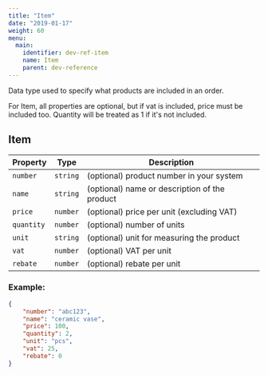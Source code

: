 ```yaml
---
title: "Item"
date: "2019-01-17"
weight: 60
menu: 
  main:
    identifier: dev-ref-item
    name: Item
    parent: dev-reference
---
```


Data type used to specify what products are included in an order.
<!--more-->
For Item, all properties are optional, but if vat is included, price must be included too. Quantity will be treated as 1 if it's not included.

## Item

| Property   | Type     | Description                                   |
|------------|----------|-----------------------------------------------|
| `number`   | `string` | (optional) product number in your system      |
| `name`     | `string` | (optional) name or description of the product |
| `price`    | `number` | (optional) price per unit (excluding VAT)     |
| `quantity` | `number` | (optional) number of units                    |
| `unit`     | `string` | (optional) unit for measuring the product     |
| `vat`      | `number` | (optional) VAT per unit                       |
| `rebate`   | `number` | (optional) rebate per unit                    |

### Example:
```json
{
	"number": "abc123",
	"name": "ceramic vase",
	"price": 100,
	"quantity": 2,
	"unit": "pcs",
	"vat": 25,
	"rebate": 0
}
```